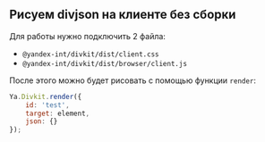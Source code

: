 ## Рисуем divjson на клиенте без сборки

Для работы нужно подключить 2 файла:

* `@yandex-int/divkit/dist/client.css`
* `@yandex-int/divkit/dist/browser/client.js`

После этого можно будет рисовать с помощью функции `render`:

```js
Ya.Divkit.render({
    id: 'test',
    target: element,
    json: {}
});
```
